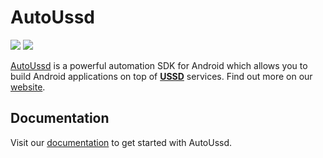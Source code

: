 # AutoUssd

![](https://img.shields.io/badge/version-3.1.1-blue) ![](https://img.shields.io/badge/platform-android-brightgreen)

[AutoUssd](https://autoussd.com) is a powerful automation SDK for Android which allows you to build Android applications on top of **[USSD](https://www.techtarget.com/searchnetworking/definition/USSD)** services. Find out more on our [website](https://autoussd.com).

## Documentation

Visit our  [documentation](https://autoussd.com/docs) to get started with AutoUssd.


